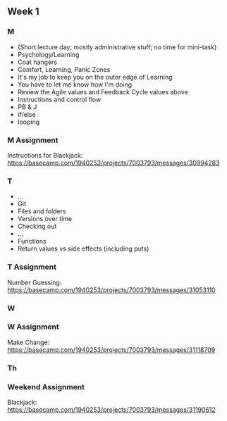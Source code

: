 ## Week 1

### M

* (Short lecture day; mostly administrative stuff; no time for mini-task)
* Psychology/Learning
* Coat hangers
* Comfort, Learning, Panic Zones
* It's my job to keep you on the outer edge of Learning
* You have to let me know how I'm doing
* Review the Agile values and Feedback Cycle values above
* Instructions and control flow
* PB & J
* if/else
* looping

### M Assignment

Instructions for Blackjack: https://basecamp.com/1940253/projects/7003793/messages/30994283

### T

* ...
* Git
* Files and folders
* Versions over time
* Checking out
* ...
* Functions
* Return values vs side effects (including puts)

### T Assignment

Number Guessing: https://basecamp.com/1940253/projects/7003793/messages/31053110

### W

### W Assignment

Make Change: https://basecamp.com/1940253/projects/7003793/messages/31118709

### Th

### Weekend Assignment

Blackjack: https://basecamp.com/1940253/projects/7003793/messages/31190612
